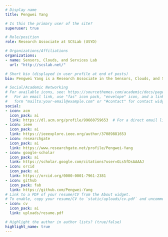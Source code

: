 ```yaml
---
# Display name
title: Pengwei Yang

# Is this the primary user of the site?
superuser: true

# Role/position
role: Research Associate at SCSLab (USYD)

# Organizations/Affiliations
organizations:
- name: Sensors, Clouds, and Services Lab
  url: "http://scslab.net/"

# Short bio (displayed in user profile at end of posts)
bio: Pengwei Yang is a Research Associate in the Sensors, Clouds, and Services Lab at the University of Sydney. His research interests include Crowdsourcing, Service-oriented Computing, Deep Learning, and Trustworthy Machine Learning.

# Social/Academic Networking
# For available icons, see: https://sourcethemes.com/academic/docs/page-builder/#icons
#   For an email link, use "fas" icon pack, "envelope" icon, and a link in the
#   form "mailto:your-email@example.com" or "#contact" for contact widget.
social:
- icon: acm
  icon_pack: ai
  link: https://dl.acm.org/profile/99660759653  # For a direct email link, use "mailto:test@example.org".
- icon: ieee
  icon_pack: ai
  link: https://ieeexplore.ieee.org/author/37089881653
- icon: researchgate
  icon_pack: ai
  link: https://www.researchgate.net/profile/Pengwei-Yang
- icon: google-scholar
  icon_pack: ai
  link: https://scholar.google.com/citations?user=GLs5fDsAAAAJ
- icon: orcid
  icon_pack: ai
  link: https://orcid.org/0000-0001-7961-2381
- icon: github
  icon_pack: fab
  link: https://github.com/Pengwei-Yang
# Link to a PDF of your resume/CV from the About widget.
# To enable, copy your resume/CV to `static/uploads/cv.pdf` and uncomment the lines below.
- icon: cv
  icon_pack: ai
  link: uploads/resume.pdf

# Highlight the author in author lists? (true/false)
highlight_name: true
---
```

